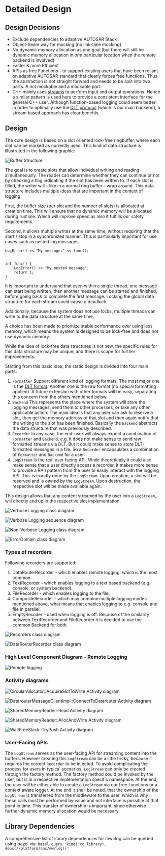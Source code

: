 # Detailed Design

## Design Decisions

- Exclude dependencies to adaptive AUTOSAR Stack
- Object-Seam way for mocking (no link-time mocking)
- No dynamic memory allocation as end goal (but there will still be dynamic memory allocation in _one_ particular location when the remote backend is involved)
- Faster & more Efficient
- APIs as free Functions - to support existing users that have been reliant on adaptive AUTOSAR standard that clearly forces free functions. Thus, the abstraction is not straight forward and needs to be split into two parts. A not mockable and a mockable part.
- C++ mainly uses [streams](https://en.cppreference.com/w/cpp/io) to perform input and output operations. Hence a similar pattern is used here to provide a consistent interface for the general C++ user. Although function-based logging could seem better; in order to optimally use the [DLT protocol](#dlt-formatted-payload) (which is our main backend), a stream based approach has clear benefits.

## Design

The core design is based on a slot oriented lock-free ringbuffer, where each slot can be marked as
currently used. This kind of data structure is illustrated in the following graphic:

![Buffer Structure](./buffer_data_structure.svg)

The goal is to create slots that allow individual writing and reading simultaneously. The reader can determine
whether they can continue or not by checking a flag indicating if the slot has been written to. If each slot is
filled, the writer will - like in a normal ring buffer - wrap around. This data structure includes multiple
ideas that are important in the context of logging.

First, the buffer size (per slot and the number of slots) is allocated at creation time. This will ensure that no
dynamic memory will be allocated during runtime. Which will improve speed as also it fulfills our safety requirements.

Second, it allows multiple writes at the same time, without requiring that the start / stop in a synchronized manner.
This is particularly important for use cases such as nested log messages.

```
LogError() << "My message:" << func();


int func() {
    LogError() << "My nested message";
    return 1;
}
```

It is important to understand that even within a single thread, one message can start being written, then another message can be started and finished, before going back to complete the first message. Locking the global data structure for each stream could cause a deadlock.

Additionally, because the system does not use locks, multiple threads can write to the data structure at the same time.

A choice has been made to prioritize stable performance over using less memory, which means the system is designed to be lock-free and does not use dynamic memory.

While the idea of lock-free data structures is not new, the specific rules for this data structure may be unique, and there is scope for further improvements.

Starting from this basic idea, the static design is divided into four main parts:

1. `Formatter`
   Support different kind of logging formats. The most major one is the [DLT format](<broken_link_g/swh/ddad_platform/blob/master/aas/mw/log/README.md#dlt-formatted-payload>).
   Another one is the raw format (no special formatting applied). A future extension with other formats will be easy,
   separating this concern from the others mentioned below.
2. `Backend`
   This represents the place where the system will store the logging messages, send them to other processes, or
   take any other applicable action. The main idea is that any user can ask to reserve a slot, then get the memory
   address of that slot and then again notify that the writing to the slot has been finished. Basically
   the `Backend` abstracts the data structure that was previously described.
3. `Recorder`
   In any case, the end-user will always expect a combination of `Formatter` and `Backend`. e.g. it does not make sense
   to send raw formatted streams via DLT. But it could make sense to store DLT-formatted messages in a file. So
   a `Recorder` encapsulates a combination of `Formatter` and `Backend` for a user.
4. `LogStream`
   Is the real user facing API. While theoretically it could also make sense that a user directly access a recorder, it
   makes more sense to provide a RAII pattern from the user to easily interact with the logging API. This is exactly done by the
   `LogStream`. Upon creation, a slot will be reserved and is _owned_ by the `LogStream`. Upon destruction, the
   respective slot will be made available again.

This design allows that any content streamed by the user into a `LogStream`, will directly end up in the respective slot
implementation.

![Verbose Logging class diagram](https://www.plantuml.com/plantuml/proxy?src=https://raw.githubusercontent.com/swh/ddad_score/mw/log/design/verbose_logging_static.uxf?ref=2abe1e60f3585f2181807bdbcdf0075a274ba321)

![Verbose Logging sequence diagram](https://www.plantuml.com/plantuml/proxy?src=https://raw.githubusercontent.com/swh/ddad_score/mw/log/design/verbose_logging_sequence.uxf?ref=a0f7d7e092a6d561d0c889a2faf752acc969f474)

![Non-Verbose Logging class diagram](https://www.plantuml.com/plantuml/proxy?src=https://raw.githubusercontent.com/swh/ddad_score/mw/log/design/non_verbose_logging_static.uxf?ref=a0f7d7e092a6d561d0c889a2faf752acc969f474)

![ErrorDomain class diagram](https://www.plantuml.com/plantuml/proxy?src=https://raw.githubusercontent.com/swh/ddad_score/mw/log/design/error_domain.uxf?ref=2abe1e60f3585f2181807bdbcdf0075a274ba321)

### Types of recorders

Following recorders are supported:
1. DataRouterRecorder - which enables remote logging, which is the most common.
2. TextRecorder - which enables logging to a text based backend (e.g. console, or system backend).
3. FileRecorder - which enables logging to the file.
4. CompositeRecorder - which may combine multiple logging modes mentioned above, what means that enables logging
   to e.g. console and file in parallel.
5. EmptyRecoder - used when logging is off.
Because of the similarity between TextRecorder and FileRecorder it is decided to use the common Backend for both.

![Recorders class diagram](https://www.plantuml.com/plantuml/proxy?src=https://raw.githubusercontent.com/swh/ddad_score/mw/log/design/mw_log_recorders.uxf?ref=2abe1e60f3585f2181807bdbcdf0075a274ba321)

![DataRouterRecorder class diagram](https://www.plantuml.com/plantuml/proxy?src=https://raw.githubusercontent.com/swh/ddad_score/mw/log/design/mw_log_datarouter_recorder.uxf?ref=a0f7d7e092a6d561d0c889a2faf752acc969f474)

### High Level Component Diagram - Remote Logging
![Remote logging](https://www.plantuml.com/plantuml/proxy?src=https://raw.githubusercontent.com/swh/ddad_score/mw/log/design/remote_logging.plantuml?ref=ee9a3256f470e6e22e2b9dfddf9533f8c2b79aad)

### Activity diagrams

![CircularAllocator::AcquireSlotToWrite Activity diagram](https://www.plantuml.com/plantuml/proxy?src=https://raw.githubusercontent.com/swh/ddad_score/mw/log/design/circular_buffer_allocator_acquireslottowrite.uxf?ref=7eb439030d5c699c020186618c251cc897150bcd)

![DatarouterMessageClientImpl::ConnectToDatarouter Activity diagram](https://www.plantuml.com/plantuml/proxy?src=https://raw.githubusercontent.com/swh/ddad_score/mw/log/design/datarouter_message_client_impl_connecttodatarouter.uxf?ref=bf407faf781174023c3d921cbdf176dd5ef718c3)

![SharedMemoryReader::Read Activity diagram](https://www.plantuml.com/plantuml/proxy?src=https://raw.githubusercontent.com/swh/ddad_score/mw/log/design/shared_memory_reader_read.uxf?ref=bf407faf781174023c3d921cbdf176dd5ef718c3)

![SharedMemoryReader::AllocAndWrite Activity diagram](https://www.plantuml.com/plantuml/proxy?src=https://raw.githubusercontent.com/swh/ddad_score/mw/log/design/shared_memory_writer_allocandwrite.uxf?ref=bf407faf781174023c3d921cbdf176dd5ef718c3)

![WaitFreeStack::TryPush Activity diagram](https://www.plantuml.com/plantuml/proxy?src=https://raw.githubusercontent.com/swh/ddad_score/mw/log/design/wait_free_stack_trypush.uxf?ref=bf407faf781174023c3d921cbdf176dd5ef718c3)

### User-Facing APIs

The `LogStream` serves as the user-facing API for streaming content into the buffers. However creating
this `LogStream` can be a little tricky, because it requires the correct `Recorder` to be injected.
To avoid complicating the process for users in typical scenarios, `LogStream` can only be created through the factory method.
The factory method could be invoked by the user, but is in a respective implementation specific
namespace. At the end, the user will be either able to create a `LogStream` via our free-functions or a context aware logger.
At the end it shall be noted, that the ownership of the `LogStream` is transferred from the middleware to the user,
which is why these calls must be performed by value and not interface is possible at that point in time.
This transfer of ownership is important, since otherwise further dynamic memory allocation would be necessary.

## Library Dependencies

A comprehensive list of library dependencies for mw::log can be queried using bazel via:
`bazel query 'kind("cc_library", deps(//platform/aas/mw/log))'`
